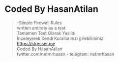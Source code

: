 # Coded By HasanAtilan

> -Simple Firewall Rules <br/>
> written entirely as a test <br/>
> Tamamen Test Olarak Yazıldı <br/>
> İnceleyerek Kendi Kurallarınızı girebilirsiniz <br/>
> https://stresser.me <br/> 
> Coded By HasanAtilan <br/>
> twitter.com/netmrhasan - telegram: netmrhasan <br/>

